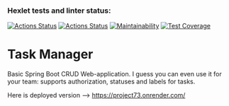 ### Hexlet tests and linter status:
[![Actions Status](https://github.com/Alwodan/java-project-73/workflows/hexlet-check/badge.svg)](https://github.com/Alwodan/java-project-73/actions)
[![Actions Status](https://github.com/Alwodan/java-project-73/workflows/my-tests/badge.svg)](https://github.com/Alwodan/java-project-73/actions)
[![Maintainability](https://api.codeclimate.com/v1/badges/777243fe44ea350659d5/maintainability)](https://codeclimate.com/github/Alwodan/java-project-73/maintainability)
[![Test Coverage](https://api.codeclimate.com/v1/badges/777243fe44ea350659d5/test_coverage)](https://codeclimate.com/github/Alwodan/java-project-73/test_coverage)
# Task Manager
Basic Spring Boot CRUD Web-application. I guess you can even use it for your team: supports authorization, statuses and labels for tasks.

Here is deployed version --> https://project73.onrender.com/
